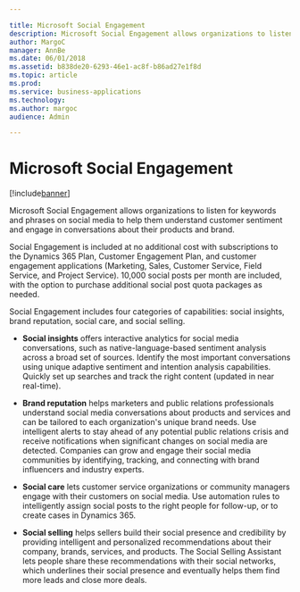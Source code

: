 ```yaml
---

title: Microsoft Social Engagement
description: Microsoft Social Engagement allows organizations to listen for keywords and phrases on social media to help them understand customer sentiment and engage in conversations about their products and brand.
author: MargoC
manager: AnnBe
ms.date: 06/01/2018
ms.assetid: b838de20-6293-46e1-ac8f-b86ad27e1f8d
ms.topic: article
ms.prod: 
ms.service: business-applications
ms.technology: 
ms.author: margoc
audience: Admin

---
```

#  Microsoft Social Engagement




[!include[banner](../../includes/banner.md)]

Microsoft Social Engagement allows organizations to listen for keywords and
phrases on social media to help them understand customer sentiment and engage in
conversations about their products and brand.

Social Engagement is included at no additional cost with subscriptions to the
Dynamics 365 Plan, Customer Engagement Plan, and customer engagement
applications (Marketing, Sales, Customer Service, Field Service, and Project
Service). 10,000 social posts per month are included, with the option to
purchase additional social post quota packages as needed.

Social Engagement includes four categories of capabilities: social insights,
brand reputation, social care, and social selling.

-   **Social insights** offers interactive analytics for social media
    conversations, such as native-language-based sentiment analysis across a
    broad set of sources. Identify the most important conversations using unique
    adaptive sentiment and intention analysis capabilities. Quickly set up
    searches and track the right content (updated in near real-time).

-   **Brand reputation** helps marketers and public relations professionals
    understand social media conversations about products and services and can be
    tailored to each organization's unique brand needs. Use intelligent alerts
    to stay ahead of any potential public relations crisis and receive
    notifications when significant changes on social media are detected.
    Companies can grow and engage their social media communities by identifying,
    tracking, and connecting with brand influencers and industry experts.

-   **Social care** lets customer service organizations or community managers
    engage with their customers on social media. Use automation rules to
    intelligently assign social posts to the right people for follow-up, or to
    create cases in Dynamics 365.

-   **Social selling** helps sellers build their social presence and credibility
    by providing intelligent and personalized recommendations about their
    company, brands, services, and products. The Social Selling Assistant lets
    people share these recommendations with their social networks, which
    underlines their social presence and eventually helps them find more leads
    and close more deals.
